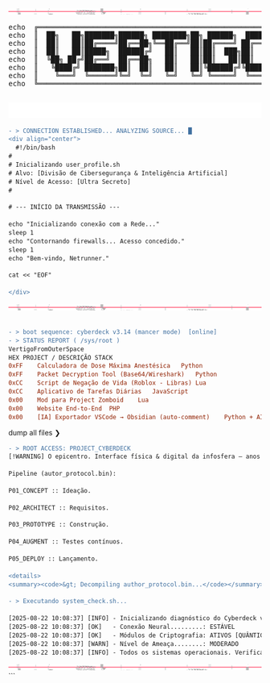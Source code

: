 <div align="center">
  <img src="https://raw.githubusercontent.com/VertigoFromOuterSpace/VertigoFromOuterSpace/main/.assets/glitch_divider.svg?v=7" alt="Glitch Divider"/>
</div>

<div align="center">
  <pre>
echo  ╔═══════════════════════════════════════════════════════════════╗
echo  ║  ██╗   ██╗███████╗██████╗ ████████╗██╗ ██████╗  ██████╗       ║
echo  ║  ██║   ██║██╔════╝██╔══██╗╚══██╔══╝██║██╔════╝ ██╔═══██╗      ║
echo  ║  ██║   ██║█████╗  ██████╔╝   ██║   ██║██║  ███╗██║   ██║      ║
echo  ║  ╚██╗ ██╔╝██╔══╝  ██╔══██╗   ██║   ██║██║   ██║██║   ██║      ║
echo  ║   ╚████╔╝ ███████╗██║  ██║   ██║   ██║╚██████╔╝╚██████╔╝      ║
echo  ║    ╚═══╝  ╚══════╝╚═╝  ╚═╝   ╚═╝   ╚═╝ ╚═════╝  ╚═════╝       ║
echo  ╚═══════════════════════════════════════════════════════════════╝
  </pre>
</div>
<div align="center">
  <img src="https://raw.githubusercontent.com/VertigoFromOuterSpace/VertigoFromOuterSpace/main/.assets/animated_header.svg?v=2" alt="Animated Header"/>
</div>


```diff
- > CONNECTION ESTABLISHED... ANALYZING SOURCE... █
<div align="center">
  #!/bin/bash
#
# Inicializando user_profile.sh
# Alvo: [Divisão de Cibersegurança & Inteligência Artificial]
# Nível de Acesso: [Ultra Secreto]
#

# --- INÍCIO DA TRANSMISSÃO ---

echo "Inicializando conexão com a Rede..."
sleep 1
echo "Contornando firewalls... Acesso concedido."
sleep 1
echo "Bem-vindo, Netrunner."

cat << "EOF"

</div>

```
<div align="center">
  <img src="https://raw.githubusercontent.com/VertigoFromOuterSpace/VertigoFromOuterSpace/main/.assets/glitch_divider.svg?v=7" alt="Glitch Divider"/>
</div>

```diff

- > boot sequence: cyberdeck v3.14 (mancer mode)  [online]
- > STATUS REPORT ( /sys/root )
VertigoFromOuterSpace
HEX	PROJECT / DESCRIÇÃO	STACK
0xFF	Calculadora de Dose Máxima Anestésica	Python
0xFF	Packet Decryption Tool (Base64/Wireshark)	Python
0xCC	Script de Negação de Vida (Roblox - Libras)	Lua
0xCC	Aplicativo de Tarefas Diárias	JavaScript
0x00	Mod para Project Zomboid	Lua
0x00	Website End-to-End	PHP
0x00	[IA] Exportador VSCode → Obsidian (auto-comment)	Python + AI
```
dump all files ❯
``` diff
- > ROOT ACCESS: PROJECT_CYBERDECK
[!WARNING] O epicentro. Interface física & digital da infosfera — anos de pesquisa, código e cromo empacotados num único artefato.

Pipeline (autor_protocol.bin):

P01_CONCEPT :: Ideação.

P02_ARCHITECT :: Requisitos.

P03_PROTOTYPE :: Construção.

P04_AUGMENT :: Testes contínuos.

P05_DEPLOY :: Lançamento.

<details>
<summary><code>&gt; Decompiling author_protocol.bin...</code></summary>

- > Executando system_check.sh...

[2025-08-22 10:08:37] [INFO] - Inicializando diagnóstico do Cyberdeck v1.3...
[2025-08-22 10:08:37] [OK]   - Conexão Neural.........: ESTÁVEL
[2025-08-22 10:08:37] [OK]   - Módulos de Criptografia: ATIVOS [QUÂNTICA]
[2025-08-22 10:08:37] [WARN] - Nível de Ameaça........: MODERADO
[2025-08-22 10:08:37] [INFO] - Todos os sistemas operacionais. Verificação concluída.
```
<div align="center">
  <img src="https://raw.githubusercontent.com/VertigoFromOuterSpace/VertigoFromOuterSpace/main/.assets/glitch_divider.svg?v=7" alt="Glitch Divider"/>
</div>
```

